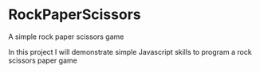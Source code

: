 # RockPaperScissors
A simple rock paper scissors game

In this project I will demonstrate simple Javascript skills to program a rock scissors paper game